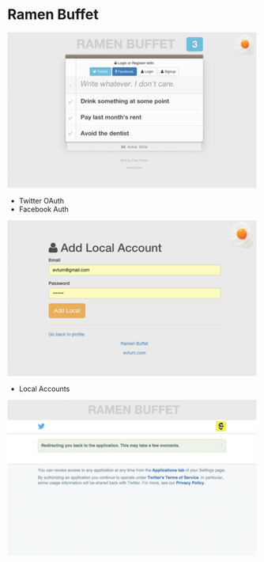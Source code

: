 # Ramen Buffet

![Alt text](https://raw.githubusercontent.com/evturn/ramen-buffet-angular/master/public/img/ramen-1.png)

- Twitter OAuth
- Facebook Auth

![Alt text](https://raw.githubusercontent.com/evturn/ramen-buffet-angular/master/public/img/ramen-2.png)

- Local Accounts

![Alt text](https://raw.githubusercontent.com/evturn/ramen-buffet-angular/master/public/img/ramen-3.png)
